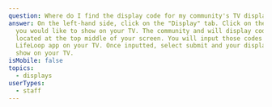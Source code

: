 ```yaml
---
question: Where do I find the display code for my community's TV display?
answer: On the left-hand side, click on the "Display" tab. Click on the display
  you would like to show on your TV. The community and will display code are
  located at the top middle of your screen. You will input those codes into the
  LifeLoop app on your TV. Once inputted, select submit and your display will
  show on your TV.
isMobile: false
topics:
  - displays
userTypes:
  - staff
---
```


